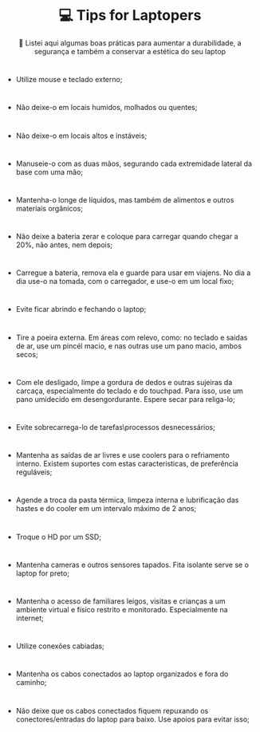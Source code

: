 <h1 align="center">💻 Tips for Laptopers </h1>

<p align="center"> 🔗 Listei aqui algumas boas práticas para aumentar a durabilidade, a segurança e também a conservar a estética do seu laptop</p>

<h1> </h1>

<ul class="ck ck-todolist">
 
 <li> <span> Utilize mouse e teclado externo; </span> </li>
 
 <h1> </h1>
 <li> <span> Não deixe-o em locais humidos, molhados ou quentes; </span> </li>
 
 <h1> </h1>
 <li> <span> Não deixe-o em locais altos e instáveis; </span> </li>
 
 <h1> </h1>
 <li> <span> Manuseie-o com as duas mãos, segurando cada extremidade lateral da base com uma mão; </span> </li>
 
 <h1> </h1>
 <li> <span> Mantenha-o longe de líquidos, mas também de alimentos e outros materiais orgânicos; </span> </li>
 
 <h1> </h1>
 <li> <span> Não deixe a bateria zerar e coloque para carregar quando chegar a 20%, não antes, nem depois; </span> </li>
 
 <h1> </h1>
 <li> <span> Carregue a bateria, remova ela e guarde para usar em viajens. No dia a dia use-o na tomada, com o carregador, e use-o em um local fixo; </span> </li>
 
 <h1> </h1>
 <li> <span> Evite ficar abrindo e fechando o laptop; </span> </li>
 
 <h1> </h1>
 <li> <span> Tire a poeira externa. Em áreas com relevo, como: no teclado e saidas de ar, use um pincél macio, e nas outras use um pano macio, ambos secos; </span> </li>
 
 <h1> </h1>
 <li> <span> Com ele desligado, limpe a gordura de dedos e outras sujeiras da carcaça, especialmente do teclado e do touchpad. Para isso, use um pano umidecido em desengordurante. Espere secar para religa-lo; </span> </li>
 
 <h1> </h1>
 <li> <span> Evite sobrecarrega-lo de tarefas\processos desnecessários; </span> </li>
 
 <h1> </h1>
 <li> <span> Mantenha as saídas de ar livres e use coolers para o refriamento interno. Existem suportes com estas caracteristicas, de preferência reguláveis; </span> </li>
 
 <h1> </h1>
 <li> <span> Agende a troca da pasta térmica, limpeza interna e lubrificação das hastes e do cooler em um intervalo máximo de 2 anos; </span> </li>
 
 <h1> </h1>
 <li> <span> Troque o HD por um SSD; </span> </li>
 
 <h1> </h1>
 <li> <span> Mantenha cameras e outros sensores tapados. Fita isolante serve se o laptop for preto; </span> </li>
 
 <h1> </h1>
 <li> <span> Mantenha o acesso de familiares leigos, visitas e crianças a um ambiente virtual e físico restrito e monitorado. Especialmente na internet; </span> </li>
 
 <h1> </h1>
 <li> <span> Utilize conexões cabiadas; </span> </li>
  
 <h1> </h1>
 <li> <span> Mantenha os cabos conectados ao laptop organizados e fora do caminho; </span> </li>
 
 <h1> </h1>
 <li> <span> Não deixe que os cabos conectados fiquem repuxando os conectores/entradas do laptop para baixo. Use apoios para evitar isso; </span> </li>
 
</ul>
